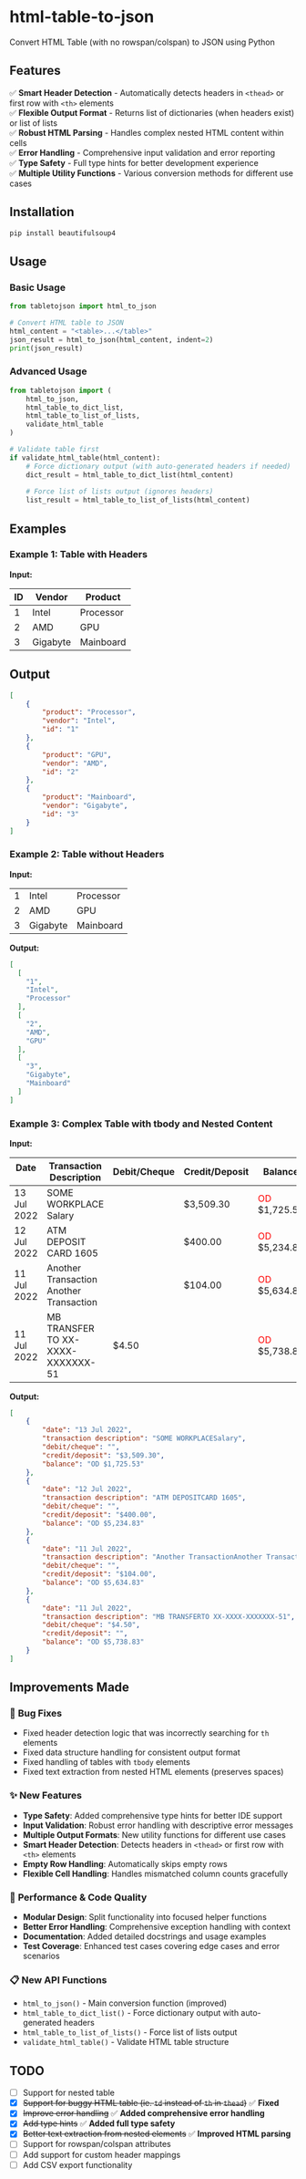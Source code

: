 # html-table-to-json

Convert HTML Table (with no rowspan/colspan) to JSON using Python

## Features

✅ **Smart Header Detection** - Automatically detects headers in `<thead>` or first row with `<th>` elements  
✅ **Flexible Output Format** - Returns list of dictionaries (when headers exist) or list of lists  
✅ **Robust HTML Parsing** - Handles complex nested HTML content within cells  
✅ **Error Handling** - Comprehensive input validation and error reporting  
✅ **Type Safety** - Full type hints for better development experience  
✅ **Multiple Utility Functions** - Various conversion methods for different use cases  

## Installation

```bash
pip install beautifulsoup4
```

## Usage

### Basic Usage

```python
from tabletojson import html_to_json

# Convert HTML table to JSON
html_content = "<table>...</table>"
json_result = html_to_json(html_content, indent=2)
print(json_result)
```

### Advanced Usage

```python
from tabletojson import (
    html_to_json,
    html_table_to_dict_list,
    html_table_to_list_of_lists,
    validate_html_table
)

# Validate table first
if validate_html_table(html_content):
    # Force dictionary output (with auto-generated headers if needed)
    dict_result = html_table_to_dict_list(html_content)
    
    # Force list of lists output (ignores headers)
    list_result = html_table_to_list_of_lists(html_content)
```

## Examples

### Example 1: Table with Headers

**Input:**

<table>
    <thead>
        <th>ID</th>
        <th>Vendor</th>
        <th>Product</th>
    </thead>
    <tr>
        <td>1</td>
        <td>Intel</td>
        <td>Processor</td>
    </tr>
    <tr>
        <td>2</td>
        <td>AMD</td>
        <td>GPU</td>
    </tr>
    <tr>
        <td>3</td>
        <td>Gigabyte</td>
        <td>Mainboard</td>
    </tr>
</table>

## Output

```json
[
    {
        "product": "Processor", 
        "vendor": "Intel", 
        "id": "1"
    }, 
    {
        "product": "GPU", 
        "vendor": "AMD", 
        "id": "2"
    }, 
    {
        "product": "Mainboard", 
        "vendor": "Gigabyte", 
        "id": "3"
    }
]
```

### Example 2: Table without Headers

**Input:**

<table>
    <tr>
        <td>1</td>
        <td>Intel</td>
        <td>Processor</td>
    </tr>
    <tr>
        <td>2</td>
        <td>AMD</td>
        <td>GPU</td>
    </tr>
    <tr>
        <td>3</td>
        <td>Gigabyte</td>
        <td>Mainboard</td>
    </tr>
</table>

**Output:**

```json
[
  [
    "1",
    "Intel",
    "Processor"
  ],
  [
    "2",
    "AMD",
    "GPU"
  ],
  [
    "3",
    "Gigabyte",
    "Mainboard"
  ]
]
```

### Example 3: Complex Table with tbody and Nested Content

**Input:**

<table id="statementTable" class="fncGrid" width="100%" cellspacing="0px" cellpadding="0px">
<thead>
    <tr class="columnTitles">
                    <th class="AlignTextLeft" index="0"><span style="cursor:pointer">Date</span><img src="/fnc/1/Content/FASTNETC/Style/Images/column_sort_desc.gif" border="0" width="18" height="14"></th>
                    <th class="AlignTextLeft" index="1"><span style="cursor:pointer">Transaction Description</span></th>                
                    <th class="AlignTextRight" index="2"><span style="cursor:pointer">Debit/Cheque</span></th>                
                    <th class="AlignTextRight" index="3"><span style="cursor:pointer">Credit/Deposit</span></th>
                    <th class="AlignTextRight  noTableHeader" index="4"><span>Balance</span></th>
    </tr>
</thead>
<tbody>
       <tr class="">
                    <td class="AlignTextLeft">
                        13 Jul 2022
                    </td>
                    <td class="AlignTextLeft">
                        SOME WORKPLACE<br>Salary
                    </td>
                    <td class="AlignTextRight">
                    </td>
                    <td class="AlignTextRight">
                        $3,509.30
                    </td>
                    <td class="AlignTextRight">
                        <font color="red">OD </font>$1,725.53
                    </td>
       </tr>
       <tr class="">
                    <td class="AlignTextLeft">
                        12 Jul 2022
                    </td>
                    <td class="AlignTextLeft">
                        ATM DEPOSIT<br>CARD 1605
                    </td>
                    <td class="AlignTextRight">
                    </td>
                    <td class="AlignTextRight">
                        $400.00
                    </td>
                    <td class="AlignTextRight">
                        <font color="red">OD </font>$5,234.83
                    </td>
       </tr>
       <tr class="">
                    <td class="AlignTextLeft">
                        11 Jul 2022
                    </td>
                    <td class="AlignTextLeft">
                        Another Transaction<br>Another Transaction
                    </td>
                    <td class="AlignTextRight">
                    </td>
                    <td class="AlignTextRight">
                        $104.00
                    </td>
                    <td class="AlignTextRight">
                        <font color="red">OD </font>$5,634.83
                    </td>
       </tr>
       <tr class="">
                    <td class="AlignTextLeft">
                        11 Jul 2022
                    </td>
                    <td class="AlignTextLeft">
                        MB TRANSFER<br>TO XX-XXXX-XXXXXXX-51
                    </td>
                    <td class="AlignTextRight">
                        $4.50
                    </td>
                    <td class="AlignTextRight">
                    </td>
                    <td class="AlignTextRight">
                        <font color="red">OD </font>$5,738.83
                    </td>
       </tr>
       <tr class="">
       </tr>
</tbody>
</table>

**Output:**
```json
[
    {
        "date": "13 Jul 2022",
        "transaction description": "SOME WORKPLACESalary",
        "debit/cheque": "",
        "credit/deposit": "$3,509.30",
        "balance": "OD $1,725.53"
    },
    {
        "date": "12 Jul 2022",
        "transaction description": "ATM DEPOSITCARD 1605",
        "debit/cheque": "",
        "credit/deposit": "$400.00",
        "balance": "OD $5,234.83"
    },
    {
        "date": "11 Jul 2022",
        "transaction description": "Another TransactionAnother Transaction",
        "debit/cheque": "",
        "credit/deposit": "$104.00",
        "balance": "OD $5,634.83"
    },
    {
        "date": "11 Jul 2022",
        "transaction description": "MB TRANSFERTO XX-XXXX-XXXXXXX-51",
        "debit/cheque": "$4.50",
        "credit/deposit": "",
        "balance": "OD $5,738.83"
    }
]
```

## Improvements Made

### 🐛 **Bug Fixes**
- Fixed header detection logic that was incorrectly searching for `th` elements
- Fixed data structure handling for consistent output format
- Fixed handling of tables with `tbody` elements
- Fixed text extraction from nested HTML elements (preserves spaces)

### ✨ **New Features**
- **Type Safety**: Added comprehensive type hints for better IDE support
- **Input Validation**: Robust error handling with descriptive error messages
- **Multiple Output Formats**: New utility functions for different use cases
- **Smart Header Detection**: Detects headers in `<thead>` or first row with `<th>` elements
- **Empty Row Handling**: Automatically skips empty rows
- **Flexible Cell Handling**: Handles mismatched column counts gracefully

### 🚀 **Performance & Code Quality**
- **Modular Design**: Split functionality into focused helper functions
- **Better Error Handling**: Comprehensive exception handling with context
- **Documentation**: Added detailed docstrings and usage examples
- **Test Coverage**: Enhanced test cases covering edge cases and error scenarios

### 📋 **New API Functions**
- `html_to_json()` - Main conversion function (improved)
- `html_table_to_dict_list()` - Force dictionary output with auto-generated headers
- `html_table_to_list_of_lists()` - Force list of lists output
- `validate_html_table()` - Validate HTML table structure

## TODO

- [ ] Support for nested table
- [x] ~~Support for buggy HTML table (ie. `td` instead of `th` in `thead`)~~ ✅ **Fixed**
- [x] ~~Improve error handling~~ ✅ **Added comprehensive error handling**
- [x] ~~Add type hints~~ ✅ **Added full type safety**
- [x] ~~Better text extraction from nested elements~~ ✅ **Improved HTML parsing**
- [ ] Support for rowspan/colspan attributes
- [ ] Add support for custom header mappings
- [ ] Add CSV export functionality
